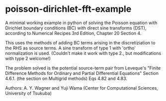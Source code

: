 # poisson-dirichlet-fft-example

A minimal working example in python of solving the Poisson equation with Dirichlet boundary conditions (BC) with direct sine transforms (DST), according to Numerical Recipes 3rd Edition, Chapter 20 Section 4.

This uses the methods of adding BC terms arising in the discretiziation to the RHS as source terms. A sine transform of type 1 with 'ortho' normalization is used. (Couldn't make it work with type 2., but modifications with type 2 welcome!)

The problem solved is the potential source-term pair from Leveque's "Finite Difference Methods
for Ordinary and Partial Differential Equations" Section 4.6.1. (the section on Multigrid methods) Eqs 4.82 and 4.83.

Authors: A. Y. Wagner and Yuji Wama (Center for Computational Sciences, University of Tsukuba)
